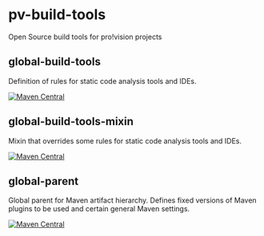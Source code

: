 pv-build-tools
==============

Open Source build tools for pro!vision projects


global-build-tools
------------------

Definition of rules for static code analysis tools and IDEs.

[![Maven Central](https://maven-badges.herokuapp.com/maven-central/de.pro-vision.maven/de.pro-vision.maven.build-tools.global-build-tools/badge.svg)](https://maven-badges.herokuapp.com/maven-central/de.pro-vision.maven/de.pro-vision.maven.build-tools.global-build-tools)


global-build-tools-mixin
------------------------

Mixin that overrides some rules for static code analysis tools and IDEs.

[![Maven Central](https://maven-badges.herokuapp.com/maven-central/de.pro-vision.maven/de.pro-vision.maven.build-tools.global-build-tools-mixin/badge.svg)](https://maven-badges.herokuapp.com/maven-central/de.pro-vision.maven/de.pro-vision.maven.build-tools.global-build-tools-mixin)


global-parent
-------------

Global parent for Maven artifact hierarchy. Defines fixed versions of Maven plugins to be used and certain general Maven settings.

[![Maven Central](https://maven-badges.herokuapp.com/maven-central/de.pro-vision.maven/de.pro-vision.maven.global-parent/badge.svg)](https://maven-badges.herokuapp.com/maven-central/de.pro-vision.maven/de.pro-vision.maven.global-parent)
